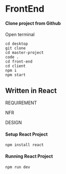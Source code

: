 
# FrontEnd
#### Clone project from Github

Open terminal 
```
cd desktop
git clone 
cd master-project
code .
cd front-end
cd client
npm i
npm start

```

## Written in React


REQUIREMENT


NFR


DESIGN



#### Setup React Project

````
npm install react

````

#### Running React Project

````
npm run dev
````









